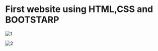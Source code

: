 # First website using HTML,CSS and BOOTSTARP
![1](https://github.com/bharathsaijay/FirstWebPage/assets/152188601/f5e822cc-f1ba-450f-95b5-94fa7117d7bc)

![2](https://github.com/bharathsaijay/FirstWebPage/assets/152188601/f24c673f-a46f-48a2-aa87-75bc0acf72db)
